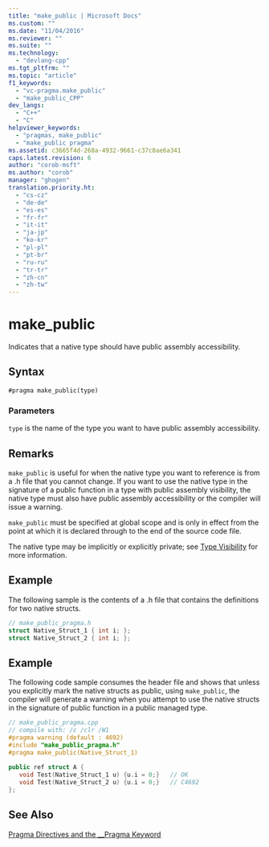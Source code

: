 ```yaml
---
title: "make_public | Microsoft Docs"
ms.custom: ""
ms.date: "11/04/2016"
ms.reviewer: ""
ms.suite: ""
ms.technology: 
  - "devlang-cpp"
ms.tgt_pltfrm: ""
ms.topic: "article"
f1_keywords: 
  - "vc-pragma.make_public"
  - "make_public_CPP"
dev_langs: 
  - "C++"
  - "C"
helpviewer_keywords: 
  - "pragmas, make_public"
  - "make_public pragma"
ms.assetid: c3665f4d-268a-4932-9661-c37c8ae6a341
caps.latest.revision: 6
author: "corob-msft"
ms.author: "corob"
manager: "ghogen"
translation.priority.ht: 
  - "cs-cz"
  - "de-de"
  - "es-es"
  - "fr-fr"
  - "it-it"
  - "ja-jp"
  - "ko-kr"
  - "pl-pl"
  - "pt-br"
  - "ru-ru"
  - "tr-tr"
  - "zh-cn"
  - "zh-tw"
---
```

# make_public
Indicates that a native type should have public assembly accessibility.  
  
## Syntax  
  
```  
#pragma make_public(type)  
```  
  
### Parameters  
 `type` is the name of the type you want to have public assembly accessibility.  
  
## Remarks  
`make_public` is useful for when the native type you want to reference is from a .h file that you cannot change. If you want to use the native type in the signature of a public function in a type with public assembly visibility, the native type must also have public assembly accessibility or the compiler will issue a warning.  
  
`make_public` must be specified at global scope and is only in effect from the point at which it is declared through to the end of the source code file.  
  
The native type may be implicitly or explicitly private; see [Type Visibility](../dotnet/how-to-define-and-consume-classes-and-structs-cpp-cli.md#BKMK_Type_visibility) for more information.  
  
## Example  
The following sample is the contents of a .h file that contains the definitions for two native structs.  
  
```cpp  
// make_public_pragma.h  
struct Native_Struct_1 { int i; };  
struct Native_Struct_2 { int i; };  
```  
  
## Example  
The following code sample consumes the header file and shows that unless you explicitly mark the native structs as public, using `make_public`, the compiler will generate a warning when you attempt to use the native structs in the signature of public function in a public managed type.  
  
```cpp  
// make_public_pragma.cpp  
// compile with: /c /clr /W1  
#pragma warning (default : 4692)  
#include "make_public_pragma.h"  
#pragma make_public(Native_Struct_1)  
  
public ref struct A {  
   void Test(Native_Struct_1 u) {u.i = 0;}   // OK  
   void Test(Native_Struct_2 u) {u.i = 0;}   // C4692  
};  
```  
  
## See Also  
[Pragma Directives and the __Pragma Keyword](../preprocessor/pragma-directives-and-the-pragma-keyword.md)